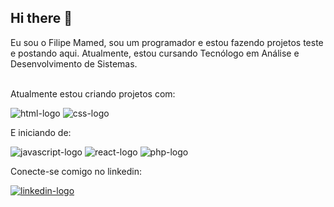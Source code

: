 ## Hi there 👋

Eu sou o Filipe Mamed, sou um programador e estou fazendo projetos teste e postando aqui. Atualmente, estou cursando Tecnólogo em Análise e Desenvolvimento de Sistemas.
<br>
<br>

Atualmente estou criando projetos com:

<img src="https://img.shields.io/badge/HTML5-E34F26?style=for-the-badge&logo=html5&logoColor=white" alt="html-logo"/>
<img src="https://img.shields.io/badge/CSS3-1572B6?style=for-the-badge&logo=css3&logoColor=white" alt="css-logo"/>

E iniciando de:

<img src="https://img.shields.io/badge/JavaScript-F7DF1E?style=for-the-badge&logo=javascript&logoColor=black" alt="javascript-logo"/>

<img src="https://img.shields.io/badge/React-20232A?style=for-the-badge&logo=react&logoColor=61DAFBe" alt="react-logo"/>

<img src="https://img.shields.io/badge/PHP-777BB4?style=for-the-badge&logo=php&logoColor=white" alt="php-logo"/>

Conecte-se comigo no linkedin:

<a href="www.linkedin.com/in/filipe-m-68a21827b"><img src="https://img.shields.io/badge/LinkedIn-0077B5?style=for-the-badge&logo=linkedin&logoColor=white" alt="linkedin-logo"/>
